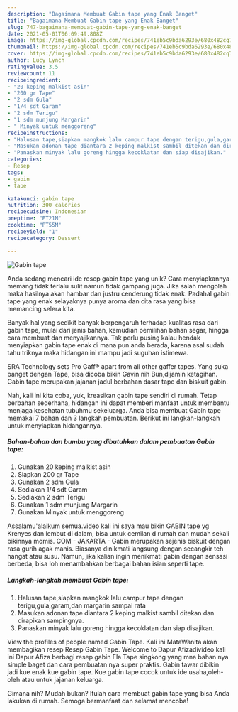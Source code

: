 ```yaml
---
description: "Bagaimana Membuat Gabin tape yang Enak Banget"
title: "Bagaimana Membuat Gabin tape yang Enak Banget"
slug: 747-bagaimana-membuat-gabin-tape-yang-enak-banget
date: 2021-05-01T06:09:49.808Z
image: https://img-global.cpcdn.com/recipes/741eb5c9bda6293e/680x482cq70/gabin-tape-foto-resep-utama.jpg
thumbnail: https://img-global.cpcdn.com/recipes/741eb5c9bda6293e/680x482cq70/gabin-tape-foto-resep-utama.jpg
cover: https://img-global.cpcdn.com/recipes/741eb5c9bda6293e/680x482cq70/gabin-tape-foto-resep-utama.jpg
author: Lucy Lynch
ratingvalue: 3.5
reviewcount: 11
recipeingredient:
- "20 keping malkist asin"
- "200 gr Tape"
- "2 sdm Gula"
- "1/4 sdt Garam"
- "2 sdm Terigu"
- "1 sdm munjung Margarin"
- " Minyak untuk menggoreng"
recipeinstructions:
- "Halusan tape,siapkan mangkok lalu campur tape dengan terigu,gula,garam,dan margarin sampai rata"
- "Masukan adonan tape diantara 2 keping malkist sambil ditekan dan dirapikan sampingnya."
- "Panaskan minyak lalu goreng hingga kecoklatan dan siap disajikan."
categories:
- Resep
tags:
- gabin
- tape

katakunci: gabin tape 
nutrition: 300 calories
recipecuisine: Indonesian
preptime: "PT21M"
cooktime: "PT55M"
recipeyield: "1"
recipecategory: Dessert

---
```



![Gabin tape](https://img-global.cpcdn.com/recipes/741eb5c9bda6293e/680x482cq70/gabin-tape-foto-resep-utama.jpg)

Anda sedang mencari ide resep gabin tape yang unik? Cara menyiapkannya memang tidak terlalu sulit namun tidak gampang juga. Jika salah mengolah maka hasilnya akan hambar dan justru cenderung tidak enak. Padahal gabin tape yang enak selayaknya punya aroma dan cita rasa yang bisa memancing selera kita.

Banyak hal yang sedikit banyak berpengaruh terhadap kualitas rasa dari gabin tape, mulai dari jenis bahan, kemudian pemilihan bahan segar, hingga cara membuat dan menyajikannya. Tak perlu pusing kalau hendak menyiapkan gabin tape enak di mana pun anda berada, karena asal sudah tahu triknya maka hidangan ini mampu jadi suguhan istimewa.

SRA Technology sets Pro Gaff® apart from all other gaffer tapes. Yang suka banget dengan Tape, bisa dicoba bikin Gavin nih Bun,dijamin ketagihan. Gabin tape merupakan jajanan jadul berbahan dasar tape dan biskuit gabin.


Nah, kali ini kita coba, yuk, kreasikan gabin tape sendiri di rumah. Tetap berbahan sederhana, hidangan ini dapat memberi manfaat untuk membantu menjaga kesehatan tubuhmu sekeluarga. Anda bisa membuat Gabin tape memakai 7 bahan dan 3 langkah pembuatan. Berikut ini langkah-langkah untuk menyiapkan hidangannya.

<!--inarticleads1-->

##### Bahan-bahan dan bumbu yang dibutuhkan dalam pembuatan Gabin tape:

1. Gunakan 20 keping malkist asin
1. Siapkan 200 gr Tape
1. Gunakan 2 sdm Gula
1. Sediakan 1/4 sdt Garam
1. Sediakan 2 sdm Terigu
1. Gunakan 1 sdm munjung Margarin
1. Gunakan  Minyak untuk menggoreng


Assalamu&#39;alaikum semua.video kali ini saya mau bikin GABIN tape yg Krenyes dan lembut di dalam, bisa untuk cemilan d rumah dan mudah sekali bikinnya momis. COM - JAKARTA - Gabin merupakan sejenis biskuit dengan rasa gurih agak manis. Biasanya dinikmati langsung dengan secangkir teh hangat atau susu. Namun, jika kalian ingin menikmati gabin dengan sensasi berbeda, bisa loh menambahkan berbagai bahan isian seperti tape. 

<!--inarticleads2-->

##### Langkah-langkah membuat Gabin tape:

1. Halusan tape,siapkan mangkok lalu campur tape dengan terigu,gula,garam,dan margarin sampai rata
1. Masukan adonan tape diantara 2 keping malkist sambil ditekan dan dirapikan sampingnya.
1. Panaskan minyak lalu goreng hingga kecoklatan dan siap disajikan.


View the profiles of people named Gabin Tape. Kali ini MataWanita akan membagikan resep Resep Gabin Tape. Welcome to Dapur Afizadivideo kali ini Dapur Afiza berbagi resep gabin Fla Tape singkong yang mna bahan nya simple baget dan cara pembuatan nya super praktis. Gabin tawar dibikin jadi kue enak kue gabin tape. Kue gabin tape cocok untuk ide usaha,oleh-oleh atau untuk jajanan keluarga. 

Gimana nih? Mudah bukan? Itulah cara membuat gabin tape yang bisa Anda lakukan di rumah. Semoga bermanfaat dan selamat mencoba!
